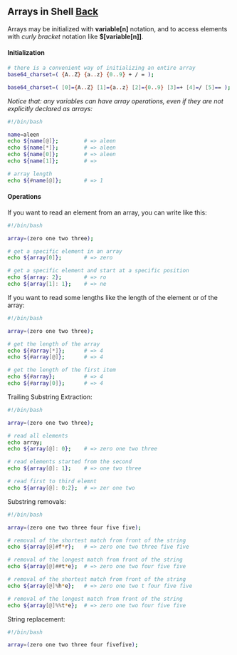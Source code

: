 ## Arrays in Shell [Back](./../Shell.md)

Arrays may be initialized with **variable[n]** notation, and to access elements with *curly bracket* notation like **$[variable[n]]**.

#### Initialization

```bash
# there is a convenient way of initializing an entire array
base64_charset=( {A..Z} {a..z} {0..9} + / = );

base64_charset=( [0]={A..Z} [1]={a..z} [2]={0..9} [3]=+ [4]=/ [5]== );
```

*Notice that: any variables can have array operations, even if they are not explicitly declared as arrays:*

```bash
#!/bin/bash

name=aleen
echo ${name[@]};        # => aleen
echo ${name[*]};        # => aleen
echo ${name[0]};        # => aleen
echo ${name[1]};        # => 

# array length
echo ${#name[@]};       # => 1
```

#### Operations

If you want to read an element from an array, you can write like this:

```bash
#!/bin/bash

array=(zero one two three);

# get a specific element in an array
echo ${array[0]};       # => zero

# get a specific element and start at a specific position
echo ${array: 2};       # => ro
echo ${array[1]: 1};    # => ne
```

If you want to read some lengths like the length of the element or of the array:

```bash
#!/bin/bash

array=(zero one two three);

# get the length of the array
echo ${#array[*]};      # => 4
echo ${#array[@]};      # => 4

# get the length of the first item
echo ${#array};         # => 4
echo ${#array[0]};      # => 4
```

Trailing Substring Extraction:

```bash
#!/bin/bash

array=(zero one two three);

# read all elements
echo array;
echo ${array[@]: 0};    # => zero one two three

# read elements started from the second
echo ${array[@]: 1};    # => one two three

# read first to third elemnt
echo ${array[@]: 0:2};  # => zer one two
```

Substring removals:

```bash
#!/bin/bash

array=(zero one two three four five five);

# removal of the shortest match from front of the string
echo ${array[@]#f*r};   # => zero one two three five five

# removal of the longest match from front of the string
echo ${array[@]##t*e};  # => zero one two four five five

# removal of the shortest match from front of the string
echo ${array[@]%h*e};   # => zero one two t four five five

# removal of the longest match from front of the string
echo ${array[@]%%t*e};  # => zero one two four five five
```

String replacement:

```bash
#!/bin/bash

array=(zero one two three four fivefive);


```